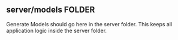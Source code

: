 ## server/models FOLDER

Generate Models should go here in the server folder.  This keeps all application logic inside the server folder. 